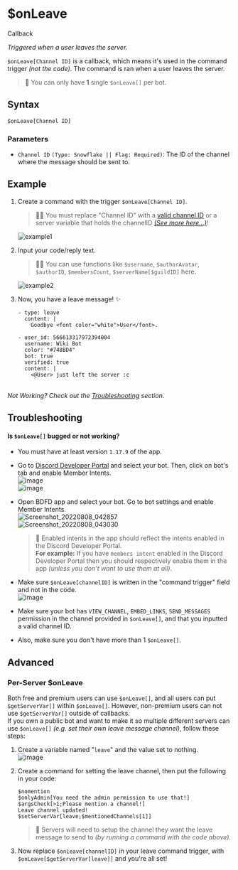 # $onLeave
<div class="functionTags">
  <span id="CallbackTag">Callback</span>
</div>

*Triggered when a user leaves the server.*

`$onLeave[Channel ID]` is a callback, which means it's used in the command trigger *(not the code)*. The command is ran when a user leaves the server.

> 📌 You can only have **1** single `$onLeave[]` per bot.

## Syntax
```
$onLeave[Channel ID]
```

### Parameters
- `Channel ID` `(Type: Snowflake || Flag: Required)`: The ID of the channel where the message should be sent to.

## Example
1. Create a command with the trigger `$onLeave[Channel ID]`.
    > 🧙‍♂️ You must replace "Channel ID" with a [valid channel ID](https://support.discord.com/hc/en-us/articles/206346498-Where-can-I-find-my-User-Server-Message-ID-) or a server variable that holds the channelID [*(See more here...)*](#advanced)!
    
    ![example1](https://user-images.githubusercontent.com/69215413/129492818-7aca8563-baff-4ebb-b82b-5a1a368339e5.png)

2. Input your code/reply text.
     > 🧙‍♂️ You can use functions like `$username`, `$authorAvatar`, `$authorID`, `$membersCount`, `$serverName[$guildID]` here.

     ![example2](https://user-images.githubusercontent.com/69215413/129492763-1261a971-4d4c-4f33-9e78-757595484672.png)

3. Now, you have a leave message! ✨
   ``` discord yaml
   - type: leave
     content: |
       Goodbye <font color="white">User</font>.

   - user_id: 566613317972394004
     username: Wiki Bot
     color: "#748BD4"
     bot: true
     verified: true
     content: |
       <@User> just left the server :c
   ```
   
\
*Not Working? Check out the [Troubleshooting](#troubleshooting) section.*

## Troubleshooting
#### Is `$onLeave[]` bugged or not working? 

- You must have at least version `1.17.9` of the app.

- Go to [Discord Developer Portal](https://discord.com/developers/applications) and select your bot. Then, click on bot's tab and enable Member Intents.\
![image](https://user-images.githubusercontent.com/69215413/113423563-b83b3000-939c-11eb-8a71-8eaa53d20f2d.png)\
![image](https://user-images.githubusercontent.com/69215413/113423634-d6089500-939c-11eb-8d2c-083ac87ff66b.png)

- Open BDFD app and select your bot. Go to bot settings and enable Member Intents.\
![Screenshot_20220808_042857](https://user-images.githubusercontent.com/95774950/183314334-76b0f2e0-651f-4b25-8be7-08e39725174a.png)\
![Screenshot_20220808_043030](https://user-images.githubusercontent.com/95774950/183314360-da7320a5-4370-47b1-b8e2-bfd6d4d2ef05.png)

  > 📝 Enabled intents in the app should reflect the intents enabled in the Discord Developer Portal.\
**For example:** If you have `members intent` enabled in the Discord Developer Portal then you should respectively
enable them in the app *(unless you don't want to use them at all)*.

- Make sure `$onLeave[channelID]` is written in the "command trigger" field and not in the code.\
![image](https://user-images.githubusercontent.com/69215413/113423759-09e3ba80-939d-11eb-95c2-1fe7860f3887.png)

- Make sure your bot has `VIEW_CHANNEL`, `EMBED_LINKS`, `SEND_MESSAGES` permission in the channel provided in `$onLeave[]`, and that you inputted a valid channel ID.
- Also, make sure you don't have more than 1 `$onLeave[]`.

## Advanced
### Per-Server $onLeave
Both free and premium users can use `$onLeave[]`, and all users can put `$getServerVar[]` within `$onLeave[]`. However, non-premium users can not use `$getServerVar[]` outside of callbacks.\
If you own a public bot and want to make it so multiple different servers can use `$onLeave[]` *(e.g. set their own leave message channel)*, follow these steps:

1. Create a variable named "`leave`" and the value set to nothing.\
![image](https://user-images.githubusercontent.com/69215413/129492681-5a50ca36-a76d-4add-a4d9-a64c29d0ed33.png)

2. Create a command for setting the leave channel, then put the following in your code:
     ```
     $nomention
     $onlyAdmin[You need the admin permission to use that!]
     $argsCheck[>1;Please mention a channel!]
     Leave channel updated!
     $setServerVar[leave;$mentionedChannels[1]]
     ```
     > 📝 Servers will need to setup the channel they want the leave message to send to *(by running a command with the code above)*.

3. Now replace `$onLeave[channelID]` in your leave command trigger, with `$onLeave[$getServerVar[leave]]` and you're all set!
